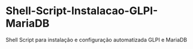 # Shell-Script-Instalacao-GLPI-MariaDB
Shell Script para instalação e configuração automatizada GLPI e MariaDB
